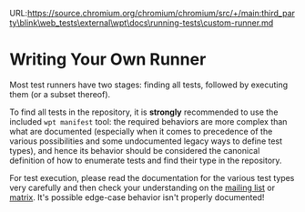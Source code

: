 URL:https://source.chromium.org/chromium/chromium/src/+/main:third_party\blink\web_tests\external\wpt\docs\running-tests\custom-runner.md
# Writing Your Own Runner

Most test runners have two stages: finding all tests, followed by
executing them (or a subset thereof).

To find all tests in the repository, it is **strongly** recommended to
use the included `wpt manifest` tool: the required behaviors are more
complex than what are documented (especially when it comes to
precedence of the various possibilities and some undocumented legacy
ways to define test types), and hence its behavior should be
considered the canonical definition of how to enumerate tests and find
their type in the repository.

For test execution, please read the documentation for the various test
types very carefully and then check your understanding on the [mailing
list][public-test-infra] or [matrix][matrix]. It's possible edge-case
behavior isn't properly documented!

[public-test-infra]: https://lists.w3.org/Archives/Public/public-test-infra/
[matrix]: https://app.element.io/#/room/#wpt:matrix.org
[web irc]: http://irc.w3.org
